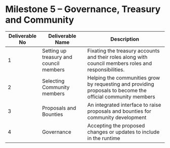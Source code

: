 # Milestone 5 – Governance, Treasury and Community



| Deliverable No | Deliverable Name                        | Description                                                                                                 |
| -------------- | --------------------------------------- | ----------------------------------------------------------------------------------------------------------- |
| 1              | Setting up treasury and council members | Fixating the treasury accounts and their roles along with council members roles and responsibilities.       |
| 2              | Selecting Community members             | Helping the communities grow by requesting and providing proposals to become the official community members |
| 3              | Proposals and Bounties                  | An integrated interface to raise proposals and bounties for community development                           |
| 4              | Governance                              | Accepting the proposed changes or updates to include in the runtime                                         |

